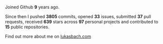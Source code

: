 Joined Github **9** years ago.

Since then I pushed **3805** commits, opened **33** issues, submitted **37** pull requests, received **639** stars across **97** personal projects and contributed to **15** public repositories.

Find out more about me on [lukasbach.com](https://lukasbach.com)
